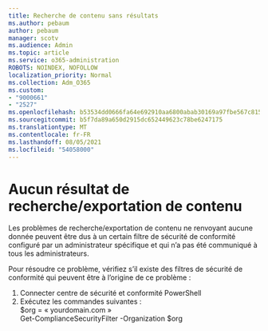 ```yaml
---
title: Recherche de contenu sans résultats
ms.author: pebaum
author: pebaum
manager: scotv
ms.audience: Admin
ms.topic: article
ms.service: o365-administration
ROBOTS: NOINDEX, NOFOLLOW
localization_priority: Normal
ms.collection: Adm_O365
ms.custom:
- "9000661"
- "2527"
ms.openlocfilehash: b53534dd0666fa64e692910aa6800abab30169a97fbe567c815ce6b948381a63
ms.sourcegitcommit: b5f7da89a650d2915dc652449623c78be6247175
ms.translationtype: MT
ms.contentlocale: fr-FR
ms.lasthandoff: 08/05/2021
ms.locfileid: "54058000"
---
```

# <a name="no-results-from-content-searchexports"></a>Aucun résultat de recherche/exportation de contenu

Les problèmes de recherche/exportation de contenu ne renvoyant aucune donnée peuvent être dus à un certain filtre de sécurité de conformité configuré par un administrateur spécifique et qui n’a pas été communiqué à tous les administrateurs.

Pour résoudre ce problème, vérifiez s’il existe des filtres de sécurité de conformité qui peuvent être à l’origine de ce problème :
1. Connecter centre de sécurité et conformité PowerShell
2. Exécutez les commandes suivantes :
<br>$org = « yourdomain.com »
<br>Get-ComplianceSecurityFilter -Organization $org
